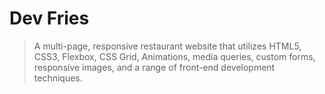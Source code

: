 # Dev Fries
> A multi-page, responsive restaurant website that utilizes HTML5, CSS3, Flexbox, CSS Grid, Animations, media queries, custom forms, responsive images, and a range of front-end development techniques.